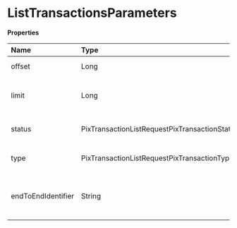 # ListTransactionsParameters

**Properties**

| Name               | Type                                          | Required | Description                                              |
| :----------------- | :-------------------------------------------- | :------- | :------------------------------------------------------- |
| offset             | Long                                          | ❌       | List starting element                                    |
| limit              | Long                                          | ❌       | Number of list elements (max: 100)                       |
| status             | PixTransactionListRequestPixTransactionStatus | ❌       | Filter by transaction status                             |
| type               | PixTransactionListRequestPixTransactionType   | ❌       | Filter by transaction type                               |
| endToEndIdentifier | String                                        | ❌       | Filter by Pix transaction identifier at the Central Bank |

<!-- This file was generated by liblab | https://liblab.com/ -->
